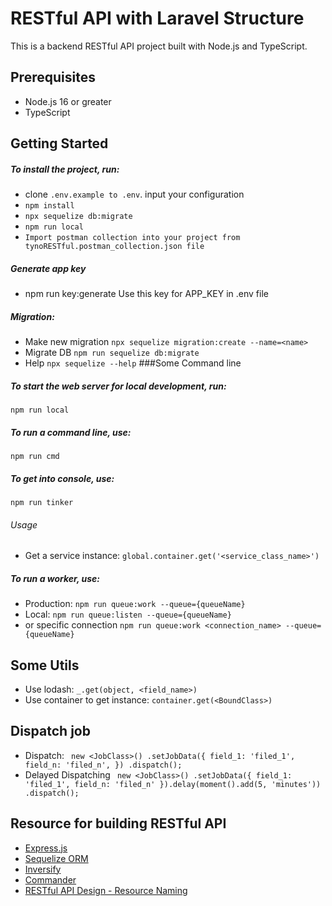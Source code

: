 # RESTful API with Laravel Structure

This is a backend RESTful API project built with Node.js and TypeScript.

## Prerequisites

- Node.js 16 or greater
- TypeScript

## Getting Started
##### To install the project, run:
- clone ```.env.example to .env```. input your configuration
- ```npm install```
- ```npx sequelize db:migrate```
- ```npm run local```
- ```Import postman collection into your project from tynoRESTful.postman_collection.json file```

##### Generate app key
- npm run key:generate
Use this key for APP_KEY in .env file
##### Migration:
- Make new migration
    ```npx sequelize migration:create --name=<name>```
- Migrate DB
    ```npm run sequelize db:migrate```
- Help
    ```npx sequelize --help```
###Some Command line
##### To start the web server for local development, run:
```npm run local```
##### To run a command line, use:
```npm run cmd```
##### To get into console, use:
```npm run tinker```
###### Usage
- Get a service instance: ```global.container.get('<service_class_name>')```
##### To run a worker, use:
- Production: ```npm run queue:work --queue={queueName}```
- Local: ```npm run queue:listen --queue={queueName}```
- or specific connection ```npm run queue:work <connection_name> --queue={queueName}```

## Some Utils
- Use lodash: ```_.get(object, <field_name>)```
- Use container to get instance: ```container.get(<BoundClass>)```
## Dispatch job
- Dispatch: ``` new <JobClass>()
            .setJobData({
                field_1: 'filed_1',
                field_n: 'filed_n',
            })
            .dispatch();```
- Delayed Dispatching ``` new <JobClass>()
            .setJobData({
                field_1: 'filed_1',
                field_n: 'filed_n'
            }).delay(moment().add(5, 'minutes'))
            .dispatch();```

## Resource for building RESTful API

- [Express.js](https://expressjs.com/)
- [Sequelize ORM](https://sequelize.org/)
- [Inversify](https://inversify.io/)
- [Commander](https://www.npmjs.com/package/commander)
- [RESTful API Design - Resource Naming](https://restfulapi.net/resource-naming/)